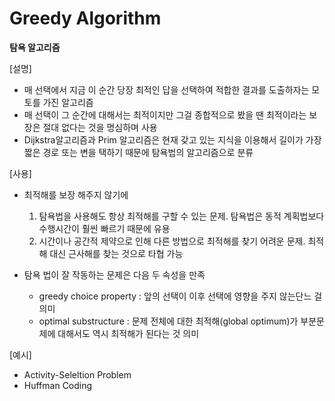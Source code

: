 # Greedy Algorithm

**탐욕 알고리즘**

[설명]

- 매 선택에서 지금 이 순간 당장 최적인 답을 선택하여 적합한 결과를 도출하자는 모토를 가진 알고리즘
- 매 선택이 그 순간에 대해서는 최적이지만 그걸 종합적으로 봤을 땐 최적이라는 보장은 절대 없다는 것을 명심하며 사용
- Dijkstra알고리즘과 Prim 알고리즘은 현재 갖고 있는 지식을 이용해서 길이가 가장 짧은 경로 또는 변을 택하기 때문에 탐욕법의 알고리즘으로 분류

[사용]

- 최적해를 보장 해주지 않기에
  1. 탐욕법을 사용해도 항상 최적해를 구할 수 있는 문제. 탐욕법은 동적 계획법보다 수행시간이 훨씬 빠르기 때문에 유용
  2. 시간이나 공간적 제약으로 인해 다른 방법으로 최적해를 찾기 어려운 문제. 최적해 대신 근사해를 찾는 것으로 타협 가능

- 탐욕 법이 잘 작동하는 문제은 다음 두 속성을 만족
  - greedy choice property : 앞의 선택이 이후 선택에 영향을 주지 않는단느 걸 의미 
  - optimal substructure : 문제 전체에 대한 최적해(global optimum)가 부분문제에 대해서도 역시 최적해가 된다는 것 의미

[예시]

- Activity-Seleltion Problem
- Huffman Coding
